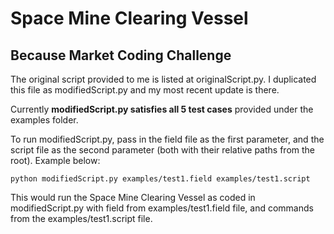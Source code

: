 # Space Mine Clearing Vessel
## Because Market Coding Challenge

The original script provided to me is listed at originalScript.py.
I duplicated this file as modifiedScript.py and my most recent update is there.

Currently **modifiedScript.py satisfies all 5 test cases** provided under the examples folder.

To run modifiedScript.py, pass in the field file as the first parameter, and the script file as the second parameter (both with their relative paths from the root). Example below:

```
python modifiedScript.py examples/test1.field examples/test1.script
```

This would run the Space Mine Clearing Vessel as coded in modifiedScript.py with field from examples/test1.field file, and commands from the examples/test1.script file.
